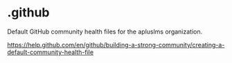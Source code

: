 # .github

Default GitHub community health files for the apluslms organization.

https://help.github.com/en/github/building-a-strong-community/creating-a-default-community-health-file
